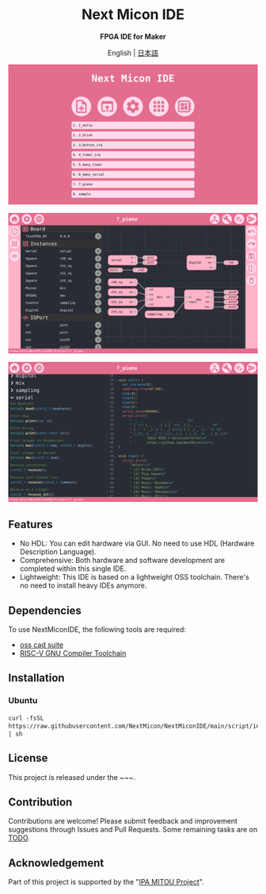 <div align="center">

# Next Micon IDE

**FPGA IDE for Maker**

English | [日本語](doc/README_jp.md)

![](doc/img/ide_home.png)

![](doc/img/ide_hw.png)

![](doc/img/ide_sw.png)

</div>

## Features

- No HDL: You can edit hardware via GUI. No need to use HDL (Hardware Description Language).
- Comprehensive: Both hardware and software development are completed within this single IDE.
- Lightweight: This IDE is based on a lightweight OSS toolchain. There's no need to install heavy IDEs anymore.

## Dependencies

To use NextMiconIDE, the following tools are required:

- [oss cad suite](https://github.com/YosysHQ/oss-cad-suite-build)
- [RISC-V GNU Compiler Toolchain](https://github.com/riscv-collab/riscv-gnu-toolchain)

## Installation

### Ubuntu

```
curl -fsSL https://raw.githubusercontent.com/NextMicon/NextMiconIDE/main/script/install_ubuntu_x86.sh | sh
```

## License

This project is released under the ~~~.

## Contribution

Contributions are welcome! Please submit feedback and improvement suggestions through Issues and Pull Requests. Some remaining tasks are on [TODO](doc/TODO.md).

## Acknowledgement

Part of this project is supported by the "[IPA MITOU Project](https://www.ipa.go.jp/jinzai/mitou/it/2023/gaiyou_tn-1.html)".
